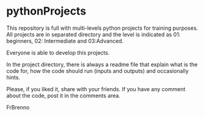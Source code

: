 # pythonProjects

This repository is full with multi-levels python projects for training purposes. All projects are in separated directory and the level is indicated as 01: beginners, 02: Intermediate and 03:Advanced. 

Everyone is able to develop this projects. 

In the project directory, there is always a readme file that explain what is the code for, how the code should run (inputs and outputs) and occasionally hints.

Please, if you liked it, share with your friends.
If you have any comment about the code, post it in the comments area. 

FrBrenno
